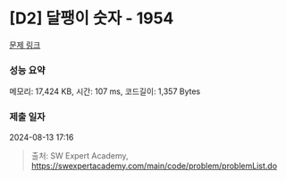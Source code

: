 # [D2] 달팽이 숫자 - 1954 

[문제 링크](https://swexpertacademy.com/main/code/problem/problemDetail.do?contestProbId=AV5PobmqAPoDFAUq) 

### 성능 요약

메모리: 17,424 KB, 시간: 107 ms, 코드길이: 1,357 Bytes

### 제출 일자

2024-08-13 17:16



> 출처: SW Expert Academy, https://swexpertacademy.com/main/code/problem/problemList.do